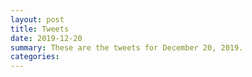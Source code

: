 ```yaml
---
layout: post
title: Tweets
date: 2019-12-20
summary: These are the tweets for December 20, 2019.
categories:
---
```


